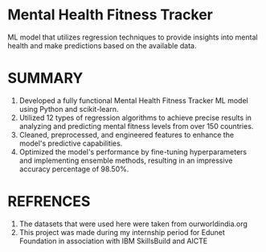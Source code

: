 # Mental Health Fitness Tracker
ML model that utilizes regression techniques to provide insights into mental health and make predictions based on the available data.
# SUMMARY
1. Developed a fully functional Mental Health Fitness Tracker ML model using Python and scikit-learn.
2. Utilized 12 types of regression algorithms to achieve precise results in analyzing and predicting mental fitness levels from over 150 countries.
3. Cleaned, preprocessed, and engineered features to enhance the model's predictive capabilities.
4. Optimized the model's performance by fine-tuning hyperparameters and implementing ensemble methods, resulting in an impressive accuracy percentage of 98.50%.
# REFRENCES
1. The datasets that were used here were taken from ourworldindia.org
2. This project was made during my internship period for Edunet Foundation in association with IBM SkillsBuild and AICTE
